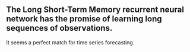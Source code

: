 
<h2>The Long Short-Term Memory recurrent neural network has the promise of learning long sequences of observations.</h2>
It seems a perfect match for time series forecasting.
